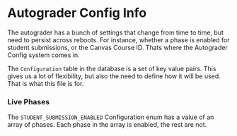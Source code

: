 # Autograder Config Info

The autograder has a bunch of settings that change from time to time, but need to persist across reboots. For instance, whether a phase is enabled for student submissions, or the Canvas Course ID. Thats where the Autograder Config system comes in.

The `Configuration` table in the database is a set of key value pairs. This gives us a lot of flexibility, but also the need to define how it will be used. That is what this file is for.

### Live Phases
The `STUDENT_SUBMISSION_ENABLED` Configuration enum has a value of an array of phases. Each phase in the array is enabled, the rest are not.
